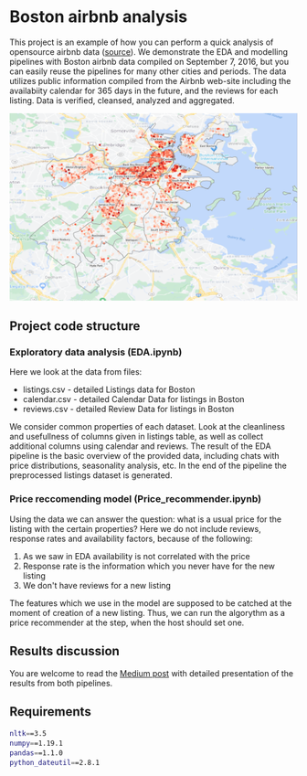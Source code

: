 # Boston airbnb analysis
This project is an example of how you can perform a quick analysis of opensource airbnb data ([source](http://insideairbnb.com/get-the-data.html)). We demonstrate the EDA and modelling pipelines with Boston airbnb data compiled on September 7, 2016, but you can easily reuse the pipelines for many other cities and periods. The data utilizes public information compiled from the Airbnb web-site including the availabiity calendar for 365 days in the future, and the reviews for each listing. Data is verified, cleansed, analyzed and aggregated. 

![Heatmap of airbnb listing prices in Boston (Sep 2016)](imgs/price_heatmap_w_neigh.png)

## Project code structure 
### Exploratory data analysis (EDA.ipynb)
Here we look at the data from files:
* listings.csv - detailed Listings data for Boston
* calendar.csv - detailed Calendar Data for listings in Boston
* reviews.csv  - detailed Review Data for listings in Boston

We consider common properties of each dataset. Look at the cleanliness and usefullness of columns given in listings table, as well as collect additional columns using calendar and reviews. The result of the EDA pipeline is the basic overview of the provided data, including chats with price distributions, seasonality analysis, etc. In the end of the pipeline the preprocessed listings dataset is generated.

### Price reccomending model (Price_recommender.ipynb)
Using the data we can answer the question: what is a usual price for the listing with the certain properties? Here we do not include reviews, response rates and availability factors, because of the following:
1. As we saw in EDA availability is not correlated with the price
2. Response rate is the information which you never have for the new listing
3. We don't have reviews for a new listing

The features which we use in the model are supposed to be catched at the moment of creation of a new listing. Thus, we can run the algorythm as a price recommender at the step, when the host should set one.

## Results discussion

You are welcome to read the [Medium post](https://daria-satco.medium.com/how-much-you-should-ask-for-rent-3-steps-to-build-a-price-model-with-airbnb-data-for-boston-ebbf218c075e) with detailed presentation of the results from both pipelines.

## Requirements
```bash
nltk==3.5
numpy==1.19.1
pandas==1.1.0
python_dateutil==2.8.1
```